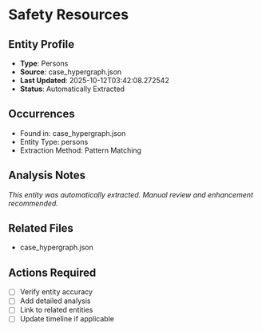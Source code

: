 # Safety Resources

## Entity Profile
- **Type**: Persons
- **Source**: case_hypergraph.json
- **Last Updated**: 2025-10-12T03:42:08.272542
- **Status**: Automatically Extracted

## Occurrences
- Found in: case_hypergraph.json
- Entity Type: persons
- Extraction Method: Pattern Matching

## Analysis Notes
*This entity was automatically extracted. Manual review and enhancement recommended.*

## Related Files
- case_hypergraph.json

## Actions Required
- [ ] Verify entity accuracy
- [ ] Add detailed analysis
- [ ] Link to related entities
- [ ] Update timeline if applicable
